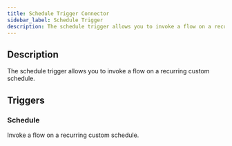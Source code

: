 ```yaml
---
title: Schedule Trigger Connector
sidebar_label: Schedule Trigger
description: The schedule trigger allows you to invoke a flow on a recurring custom schedule.
---
```


## Description

The schedule trigger allows you to invoke a flow on a recurring custom schedule.

## Triggers

### Schedule

Invoke a flow on a recurring custom schedule.
